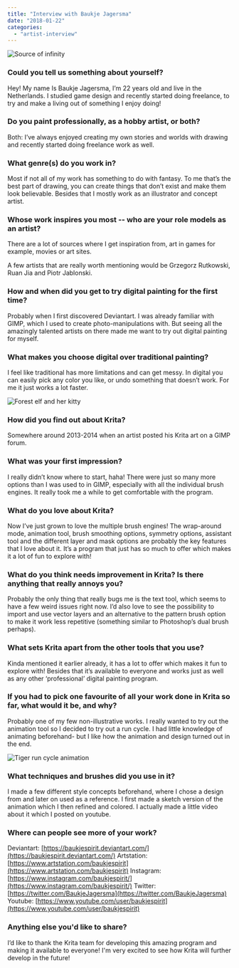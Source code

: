 ```yaml
---
title: "Interview with Baukje Jagersma"
date: "2018-01-22"
categories: 
  - "artist-interview"
---
```


![Source of infinity](../images/source_of_infinity_800.png)

### Could you tell us something about yourself?

Hey! My name Is Baukje Jagersma, I’m 22 years old and live in the Netherlands. I studied game design and recently started doing freelance, to try and make a living out of something I enjoy doing!

### Do you paint professionally, as a hobby artist, or both?

Both: I’ve always enjoyed creating my own stories and worlds with drawing and recently started doing freelance work as well.

### What genre(s) do you work in?

Most if not all of my work has something to do with fantasy. To me that’s the best part of drawing, you can create things that don’t exist and make them look believable. Besides that I mostly work as an illustrator and concept artist.

### Whose work inspires you most -- who are your role models as an artist?

There are a lot of sources where I get inspiration from, art in games for example, movies or art sites.

A few artists that are really worth mentioning would be Grzegorz Rutkowski, Ruan Jia and Piotr Jablonski.

### How and when did you get to try digital painting for the first time?

Probably when I first discovered Deviantart. I was already familiar with GIMP, which I used to create photo-manipulations with. But seeing all the amazingly talented artists on there made me want to try out digital painting for myself.

### What makes you choose digital over traditional painting?

I feel like traditional has more limitations and can get messy. In digital you can easily pick any color you like, or undo something that doesn’t work. For me it just works a lot faster.

![Forest elf and her kitty](../images/forest_elf_and_her_kitty_800.png)

### How did you find out about Krita?

Somewhere around 2013-2014 when an artist posted his Krita art on a GIMP forum.

### What was your first impression?

I really didn’t know where to start, haha! There were just so many more options than I was used to in GIMP, especially with all the individual brush engines. It really took me a while to get comfortable with the program.

### What do you love about Krita?

Now I’ve just grown to love the multiple brush engines! The wrap-around mode, animation tool, brush smoothing options, symmetry options, assistant tool and the different layer and mask options are probably the key features that I love about it. It’s a program that just has so much to offer which makes it a lot of fun to explore with!

### What do you think needs improvement in Krita? Is there anything that really annoys you?

Probably the only thing that really bugs me is the text tool, which seems to have a few weird issues right now. I’d also love to see the possibility to import and use vector layers and an alternative to the pattern brush option to make it work less repetitive (something similar to Photoshop’s dual brush perhaps).

### What sets Krita apart from the other tools that you use?

Kinda mentioned it earlier already, it has a lot to offer which makes it fun to explore with! Besides that it’s available to everyone and works just as well as any other ‘professional’ digital painting program.

### If you had to pick one favourite of all your work done in Krita so far, what would it be, and why?

Probably one of my few non-illustrative works. I really wanted to try out the animation tool so I decided to try out a run cycle. I had little knowledge of animating beforehand- but I like how the animation and design turned out in the end.

![Tiger run cycle animation](../images/tiger_run_cycle.gif)

### What techniques and brushes did you use in it?

I made a few different style concepts beforehand, where I chose a design from and later on used as a reference. I first made a sketch version of the animation which I then refined and colored. I actually made a little video about it which I posted on youtube.

### Where can people see more of your work?

Deviantart: [https://baukjespirit.deviantart.com/](https://baukjespirit.deviantart.com/) Artstation: [https://www.artstation.com/baukjespirit](https://www.artstation.com/baukjespirit) Instagram: [https://www.instagram.com/baukjespirit/](https://www.instagram.com/baukjespirit/) Twitter: [https://twitter.com/BaukjeJagersma](https://twitter.com/BaukjeJagersma) Youtube: [https://www.youtube.com/user/baukjespirit](https://www.youtube.com/user/baukjespirit)

### Anything else you'd like to share?

I’d like to thank the Krita team for developing this amazing program and making it available to everyone! I'm very excited to see how Krita will further develop in the future!
